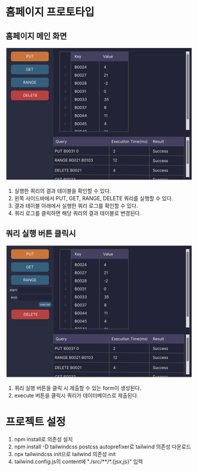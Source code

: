 # 홈페이지 프로토타입

## 홈페이지 메인 화면

![img.png](img.png)

1. 실행한 쿼리의 결과 테이블을 확인할 수 있다.
2. 왼쪽 사이드바에서 PUT, GET, RANGE, DELETE 쿼리를 실행할 수 있다.
3. 결과 테이블 아래에서 실행한 쿼리 로그를 확인할 수 있다.
4. 쿼리 로그를 클릭하면 해당 쿼리의 결과 테이블로 변경된다.

## 쿼리 실행 버튼 클릭시

![img_1.png](img_1.png)

1. 쿼리 실행 버튼을 클릭 시 제출할 수 있는 form이 생성된다.
2. execute 버튼을 클릭시 쿼리가 데이터베이스로 제출된다.

# 프로젝트 설정

1. npm install로 의존성 설치
2. npm install -D tailwindcss postcss autoprefixer로 tailwind 의존성 다운로드
3. npx tailwindcss init으로 tailwind 의존성 init
4. tailwind.config.js의 content에 "./src/**/*.{jsx,js}" 입력